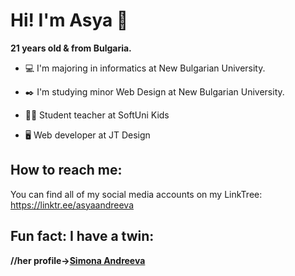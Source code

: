 # Hi! I'm Asya 👋

**21 years old & from Bulgaria.**

- :computer: I'm majoring in informatics at New Bulgarian University.

- :black_nib: I'm studying minor Web Design at New Bulgarian University.

- :woman_teacher: Student teacher at SoftUni Kids

- :desktop_computer: Web developer at JT Design

## How to reach me:
You can find all of my social media accounts on my LinkTree: https://linktr.ee/asyaandreeva

## Fun fact: I have a twin:
**//her profile->[Simona Andreeva](https://github.com/SimonaAndreeva)**

